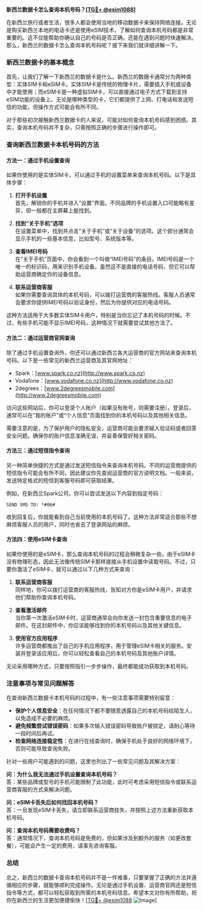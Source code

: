 **新西兰数据卡怎么查询本机号码？[[TG💪+ @esim1088](https://t.me/s/esim1088)]**

在新西兰旅行或者生活，很多人都会使用当地的移动数据卡来保持网络连接。无论是购买新西兰本地的电话卡还是使用eSIM技术，了解如何查询本机号码都是非常重要的。这不仅能帮助你确认自己的号码是否正确，还能在遇到问题时快速解决。那么，新西兰的数据卡怎么查询本机号码呢？接下来我们就详细讲解一下。

### 新西兰数据卡的基本概念

首先，让我们了解一下新西兰的数据卡是什么。新西兰的数据卡通常分为两种类型：实体SIM卡和eSIM卡。实体SIM卡是传统的物理卡片，需要插入手机或设备中才能使用；而eSIM卡是一种虚拟SIM卡，可以直接通过电子方式下载到支持eSIM功能的设备上。无论是哪种类型的卡，它们都提供了上网、打电话和发送短信的功能，但操作方式可能会有所不同。

对于那些初次接触新西兰数据卡的人来说，可能对如何查询本机号码感到困惑。其实，查询本机号码并不复杂，只需按照正确的步骤进行操作即可。

### 查询新西兰数据卡本机号码的方法

#### 方法一：通过手机设置查询

如果你使用的是实体SIM卡，可以通过手机的设置菜单来查询本机号码。以下是具体步骤：

1. **打开手机设置**  
   首先，解锁你的手机并进入“设置”界面。不同品牌的手机设置入口可能略有差异，但一般都在主屏幕上能找到。

2. **找到“关于手机”选项**  
   在设置菜单中，找到并点击“关于手机”或“关于设备”的选项。这个部分通常会显示手机的一些基本信息，比如型号、系统版本等。

3. **查看IMEI号码**  
   在“关于手机”页面中，你会看到一个叫做“IMEI号码”的条目。IMEI号码是一个唯一的标识码，用来识别手机设备。虽然这不是直接的电话号码，但它可以帮助运营商确定你的设备信息。

4. **联系运营商客服**  
   如果你需要查询具体的本机号码，可以拨打运营商的客服热线。客服人员通常会要求你提供IMEI号码以验证身份，然后为你提供对应的电话号码。

这种方法适用于大多数实体SIM卡用户，特别是当你忘记了本机号码的时候。不过，有些手机可能不显示IMEI号码，这种情况下就需要尝试其他方法了。

#### 方法二：通过运营商官网查询

除了通过手机设置查询外，你还可以通过新西兰各大运营商的官方网站来查询本机号码。以下是一些常见的新西兰运营商及其官网地址：

- Spark：[www.spark.co.nz](http://www.spark.co.nz)
- Vodafone：[www.vodafone.co.nz](http://www.vodafone.co.nz)
- 2degrees：[www.2degreesmobile.com](http://www.2degreesmobile.com)

访问这些网站后，你可以登录个人账户（如果没有账号，则需要注册）。登录后，通常可以在“我的账户”或“个人信息”页面找到你的本机号码以及其他相关信息。

需要注意的是，为了保护用户的隐私安全，运营商可能会要求输入验证码或者回答安全问题。确保你的账户信息准确无误，并妥善保管好相关密码。

#### 方法三：通过短信指令查询

另一种简单快捷的方式是通过发送短信指令来查询本机号码。不同的运营商提供的短信指令可能会有所不同，因此建议你先查阅运营商的官方说明文档。一般来说，发送特定格式的短信到客服号码即可获取结果。

例如，在新西兰Spark公司，你可以尝试发送以下内容到指定号码：

```
SEND SMS TO: *#06#
```

收到回复后，你就能看到自己当前使用的本机号码了。这种方法非常适合那些不想麻烦客服人员的用户，同时也省去了登录网站的麻烦。

#### 方法四：使用eSIM卡查询

如果你使用的是eSIM卡，那么查询本机号码的过程会稍微复杂一些。由于eSIM卡没有物理形态，因此无法像传统SIM卡那样直接从手机设置中读取号码。不过，只要你激活了eSIM卡，就可以通过以下几种方式来查询：

1. **联系运营商客服**  
   同样地，你可以拨打运营商的客服热线，告知对方你是eSIM卡用户，并请求他们帮助你查询本机号码。

2. **查看激活邮件**  
   当你第一次激活eSIM卡时，运营商通常会向你发送一封包含重要信息的电子邮件。在这封邮件中，你应该能够找到你的本机号码以及其他关键信息。

3. **使用官方应用程序**  
   许多运营商都推出了自己的手机应用程序，用于管理eSIM卡相关的服务。安装并登录该应用后，你可以轻松查看自己的本机号码及其他账户详情。

无论采用哪种方式，只要按照指引一步步操作，最终都能成功获取到本机号码。

### 注意事项与常见问题解答

在查询新西兰数据卡本机号码的过程中，有一些注意事项需要特别留意：

- **保护个人信息安全**：在任何情况下都不要随意透露自己的本机号码给陌生人，以免造成不必要的麻烦。
- **避免频繁尝试错误密码**：如果多次输入错误密码导致账户被锁定，请耐心等待一段时间后再试。
- **检查网络连接稳定性**：在进行在线查询时，确保手机处于良好的网络环境下，否则可能导致查询失败。

针对一些用户可能遇到的问题，这里也列出了一些常见问题及其解决方案：

**问：为什么我无法通过手机设置查询本机号码？**  
答：某些品牌或型号的手机可能限制了此功能，此时可考虑采用短信指令或联系运营商客服的方式来解决问题。

**问：eSIM卡丢失后如何找回本机号码？**  
答：一旦发现eSIM卡丢失，请立即联系运营商挂失，并按照上述方法重新获取本机号码。

**问：查询本机号码需要收费吗？**  
答：通常情况下，查询本机号码是免费的，但如果涉及到额外的服务（如更改套餐），可能会产生一定的费用，请事先咨询客服。

### 总结

总之，新西兰的数据卡查询本机号码并不是一件难事，只要掌握了正确的方法并遵循相应的步骤，就能够顺利完成操作。无论是通过手机设置、运营商官网还是短信指令等方式，都可以轻松获取到所需的本机号码信息。希望本文对你有所帮助，祝你在新西兰的生活更加便捷愉快！[[TG💪+ @esim1088](https://t.me/s/esim1088) ![Image](https://i.postimg.cc/4NQfJmqS/Snipaste-2025-05-13-00-14-12.png)]